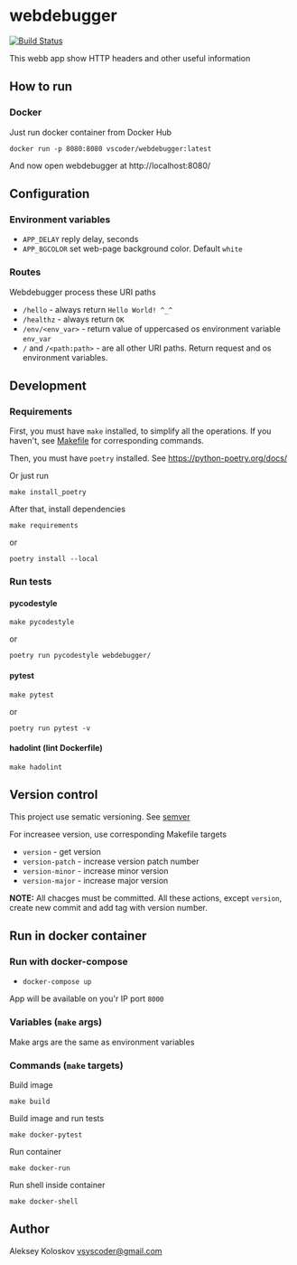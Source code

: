 # webdebugger

[![Build Status](https://travis-ci.org/vscoder/webdebugger.svg?branch=master)](https://travis-ci.org/vscoder/webdebugger)

This webb app show HTTP headers and other useful information

## How to run

### Docker

Just run docker container from Docker Hub

```shell
docker run -p 8080:8080 vscoder/webdebugger:latest
```
And now open webdebugger at http://localhost:8080/

## Configuration

### Environment variables

- `APP_DELAY` reply delay, seconds
- `APP_BGCOLOR` set web-page background color. Default `white`

### Routes

Webdebugger process these URI paths

- `/hello` - always return `Hello World! ^_^`
- `/healthz` - always return `OK`
- `/env/<env_var>` - return value of uppercased os environment variable `env_var`
- `/` and `/<path:path>` - are all other URI paths. Return request and os environment variables.

## Development

### Requirements

First, you must have `make` installed, to simplify all the operations.
If you haven't, see [Makefile](Makefile) for corresponding commands.

Then, you must have `poetry` installed. See https://python-poetry.org/docs/

Or just run 
```shell
make install_poetry
```

After that, install dependencies
```shell
make requirements
```
or
```shell
poetry install --local
```

### Run tests

#### pycodestyle

```shell
make pycodestyle
```
or
```shell
poetry run pycodestyle webdebugger/
```

#### pytest

```shell
make pytest
```
or
```shell
poetry run pytest -v
```

#### hadolint (lint Dockerfile)

```shell
make hadolint
```

## Version control

This project use sematic versioning. See [semver](https://semver.org/)

For increasee version, use corresponding Makefile targets
- `version` - get version
- `version-patch` - increase version patch number
- `version-minor` - increase minor version
- `version-major` - increase major version

**NOTE:** All chacges must be committed. All these actions, except `version`, create new commit and add tag with version number.

## Run in docker container

### Run with docker-compose

- `docker-compose up`

App will be available on you'r IP port `8000`

### Variables (`make` args)

Make args are the same as environment variables

### Commands (`make` targets)

Build image
```shell
make build
```

Build image and run tests
```shell
make docker-pytest
```

Run container
```shell
make docker-run
```

Run shell inside container
```shell
make docker-shell
```

## Author

Aleksey Koloskov <vsyscoder@gmail.com>
